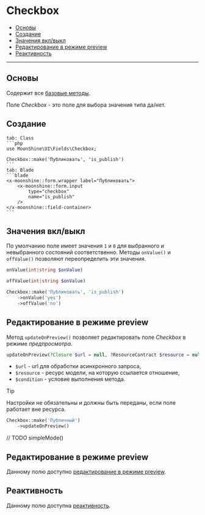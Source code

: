 # Checkbox

- [Основы](#basics)
- [Создание](#make)
- [Значения вкл/выкл](#on-off)
- [Редактирование в режиме preview](#preview-edit)
- [Реактивность](#reactive)

---

<a name="basics"></a>
## Основы

Содержит все [базовые методы](/docs/{{version}}/fields/basic-methods).

Поле *Checkbox* - это поле для выбора значения типа да/нет.

<a name="make"></a>
## Создание

~~~tabs
tab: Class
```php
use MoonShine\UI\Fields\Checkbox; 

Checkbox::make('Публиковать', 'is_publish') 
```
tab: Blade
```blade
<x-moonshine::form.wrapper label="Публиковать">
    <x-moonshine::form.input
        type="checkbox"
        name="is_publish"
    />
</x-moonshine::field-container>
```
~~~

<a name="on-off"></a>
## Значения вкл/выкл

По умолчанию поле имеет значения `1` и `0` для выбранного и невыбранного состояний соответственно. Методы `onValue()` и `offValue()` позволяют переопределить эти значения.

```php
onValue(int|string $onValue)
```

```php
offValue(int|string $onValue)
```

```php
Checkbox::make('Публиковать', 'is_publish')
    ->onValue('yes')
    ->offValue('no')
```

<a name="editing-in-preview"></a>
## Редактирование в режиме preview

Метод `updateOnPreview()` позволяет редактировать поле *Checkbox* в режиме *предпросмотра*.

```php
updateOnPreview(?Closure $url = null, ?ResourceContract $resource = null, mixed $condition = null)
```

- `$url` - url для обработки асинхронного запроса,
- `$resource` - ресурс модели, на которую ссылается отношение,
- `$condition` - условие выполнения метода.

> [!TIP]
> Настройки не обязательны и должны быть переданы, если поле работает вне ресурса.

```php
Checkbox::make('Публичный')
    ->updateOnPreview()
```

// TODO simpleMode()

<a name="preview-edit"></a>
## Редактирование в режиме preview

Данному полю доступно [редактирование в режиме preview](/docs/{{version}}/fields/basic-methods.md#preview-edit).

<a name="reactive"></a>
## Реактивность

Данному полю доступна [реактивность](/docs/{{version}}/fields/basic-methods.md#reactive).
